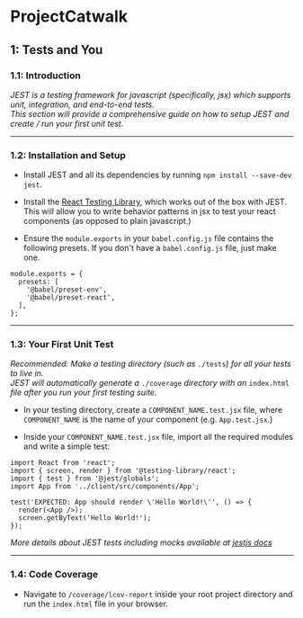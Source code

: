 # ProjectCatwalk

## 1: Tests and You

### 1.1: Introduction

_JEST is a testing framework for javascript (specifically, jsx) which supports unit, integration, and end-to-end tests._  </br>
_This section will provide a comprehensive guide on how to setup JEST and create / run your first unit test._

---

### 1.2: Installation and Setup

- Install JEST and all its dependencies by running ``npm install --save-dev jest``.

- Install the [React Testing Library](https://testing-library.com/docs/react-testing-library/intro/), which works out of the box with JEST. This will allow you to write behavior patterns in jsx to test your react components (as opposed to plain javascript.)

- Ensure the ``module.exports`` in your ``babel.config.js`` file contains the following presets. If you don't have a ``babel.config.js`` file, just make one.

```
module.exports = {
  presets: [
    '@babel/preset-env',
    '@babel/preset-react',
  ],
}; 
```

---

### 1.3: Your First Unit Test

_Recommended: Make a testing directory (such as_ ``./tests``_) for all your tests to live in._  </br>
_JEST will automatically generate a_ ``./coverage`` _directory with an_ ``index.html`` _file after you run your first testing suite._

- In your testing directory, create a ``COMPONENT_NAME.test.jsx`` file, where ``COMPONENT_NAME`` is the name of your component (e.g. ``App.test.jsx``.)

- Inside your ``COMPONENT_NAME.test.jsx`` file, import all the required modules and write a simple test:

```
import React from 'react';
import { screen, render } from '@testing-library/react';
import { test } from '@jest/globals';
import App from '../client/src/components/App';

test('EXPECTED: App should render \'Hello World!\'', () => {
  render(<App />);
  screen.getByText('Hello World!');
});
```

_More details about JEST tests including mocks available at [jestjs docs](https://jestjs.io/docs/getting-started)_

---

### 1.4: Code Coverage

- Navigate to ``/coverage/lcov-report`` inside your root project directory and run the ``index.html`` file in your browser.